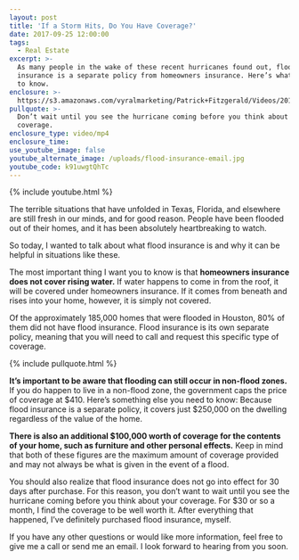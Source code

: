 ```yaml
---
layout: post
title: 'If a Storm Hits, Do You Have Coverage?'
date: 2017-09-25 12:00:00
tags:
  - Real Estate
excerpt: >-
  As many people in the wake of these recent hurricanes found out, flood
  insurance is a separate policy from homeowners insurance. Here’s what you need
  to know.
enclosure: >-
  https://s3.amazonaws.com/vyralmarketing/Patrick+Fitzgerald/Videos/2017/September/The+VA+Loan+Guy-+If+a+Storm+Hits%252C+Do+You+Have+Coverage%253F.mp4
pullquote: >-
  Don’t wait until you see the hurricane coming before you think about your
  coverage.
enclosure_type: video/mp4
enclosure_time:
use_youtube_image: false
youtube_alternate_image: /uploads/flood-insurance-email.jpg
youtube_code: k91uwgtQhTc
---
```



{% include youtube.html %}

The terrible situations that have unfolded in Texas, Florida, and elsewhere are still fresh in our minds, and for good reason. People have been flooded out of their homes, and it has been absolutely heartbreaking to watch.

So today, I wanted to talk about what flood insurance is and why it can be helpful in situations like these.

The most important thing I want you to know is that **homeowners insurance does not cover rising water.** If water happens to come in from the roof, it will be covered under homeowners insurance. If it comes from beneath and rises into your home, however, it is simply not covered.

Of the approximately 185,000 homes that were flooded in Houston, 80% of them did not have flood insurance. Flood insurance is its own separate policy, meaning that you will need to call and request this specific type of coverage.

{% include pullquote.html %}

**It’s important to be aware that flooding can still occur in non-flood zones.** If you do happen to live in a non-flood zone, the government caps the price of coverage at $410. Here’s something else you need to know: Because flood insurance is a separate policy, it covers just $250,000 on the dwelling regardless of the value of the home.

**There is also an additional $100,000 worth of coverage for the contents of your home, such as furniture and other personal effects.** Keep in mind that both of these figures are the maximum amount of coverage provided and may not always be what is given in the event of a flood.

You should also realize that flood insurance does not go into effect for 30 days after purchase. For this reason, you don’t want to wait until you see the hurricane coming before you think about your coverage. For $30 or so a month, I find the coverage to be well worth it. After everything that happened, I’ve definitely purchased flood insurance, myself.

If you have any other questions or would like more information, feel free to give me a call or send me an email. I look forward to hearing from you soon.